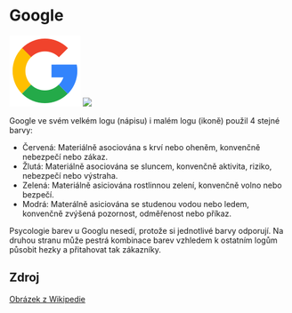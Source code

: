 # Google

![](https://raw.githubusercontent.com/gyarab/2024_wt_sa_dejmal/refs/heads/main/6929234_google_logo_icon2.png)
![](https://www.google.com/images/branding/googlelogo/1x/googlelogo_color_272x92dp.png)

Google ve svém velkém logu (nápisu) i malém logu (ikoně) použil 4 stejné barvy:
- Červená: Materiálně asociována s krví nebo oheněm, konvenčně nebezpečí nebo zákaz.
- Žlutá: Materiálně asociována se sluncem, konvenčně aktivita, riziko, nebezpečí nebo výstraha.
- Zelená: Materiálně asiciována rostlinnou zelení, konvenčně volno nebo bezpečí.
- Modrá: Materálně asiciována se studenou vodou nebo ledem, konvenčně zvýšená pozornost, odměřenost nebo příkaz.

Psycologie barev u Googlu nesedí, protože si jednotlivé barvy odporují. Na druhou stranu může pestrá kombinace barev vzhledem k ostatním logům působit hezky a přitahovat tak zákazníky.

## Zdroj
[Obrázek z Wikipedie](https://upload.wikimedia.org/wikipedia/commons/f/fb/Sign%C3%A1ln%C3%AD_barvy.jpg)

